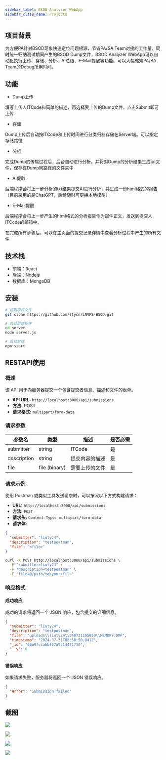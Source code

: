 ```yaml
---
sidebar_label: BSOD Analyzer WebApp
sidebar_class_name: Projects
---
```


## 项目背景

为方便PA针对BSOD现象快速定位问题根源，节省PA/SA Team对接的工作量，同时统一归纳测试期间产生的BSOD Dump文件，BSOD Analyzer WebApp可以自动化执行上传、存储、分析、AI总结、E-Mail提醒等功能。可以大幅缩短PA/SA Team的Debug所用时间。

## 功能

- Dump上传

填写上传人ITCode和简单的描述，再选择要上传的Dump文件，点击Submit即可上传

- 存储

Dump上传后自动按ITCode和上传时间进行分类归档存储在Server端。可以指定存储路径

- 分析

完成Dump的传输过程后，后台自动进行分析。并将对Dump的分析结果生成txt文件，保存在Dump同路径的文件夹中

- AI提取

后端程序会将上一步分析的txt结果提交AI进行分析，并生成一份html格式的报告（目前采用的是ChatGPT，后续随时可更换本地模型）

- E-Mail提醒

后端程序会将上一步产生的html格式的分析报告作为邮件正文，发送到提交人ITCode的邮箱中。

在完成所有步骤后，可以在主页面的提交记录详情中查看分析过程中产生的所有文件

## 技术栈

- 前端：React
- 后端：Nodejs
- 数据库：MongoDB

## 安装

```bash
# 拉取项目文件
git clone https://github.com/ltycn/LNVPE-BSOD.git

# 启动后端程序
cd server
node server.js

# 启动前端
npm start
```

## RESTAPI使用

### 概述

该 API 用于向服务器提交一个包含提交者信息、描述和文件的表单。

- **API URL:** `http://localhost:3000/api/submissions`
- **方法:** POST
- **请求格式:** `multipart/form-data`

### 请求参数

| 参数名      | 类型           | 描述                       | 是否必需 |
|-------------|----------------|----------------------------|---------|
| submitter   | string         | ITCode                    | 是      |
| description | string         | 提交内容的描述             | 是      |
| file        | file (binary)  | 需要上传的文件             | 是      |

### 请求示例

使用 Postman 或类似工具发送请求时，可以按照以下方式构建请求：

- **URL:** `http://localhost:3000/api/submissions`
- **方法:** `POST`
- **请求头:** `Content-Type: multipart/form-data`
- **请求体:**

```json
{
  "submitter": "liuty24",
  "description": "testpostman",
  "file": "<file>"
}
```

```bash
curl -X POST http://localhost:3000/api/submissions \
  -F "submitter=liuty24" \
  -F "description=testpostman" \
  -F "file=@/path/to/your/file"
```

### 响应格式

#### 成功响应

成功的请求将返回一个 JSON 响应，包含提交的详细信息。

```json
{
  "submitter": "liuty24",
  "description": "testpostman",
  "file": "uploads\\liuty24\\240731165850\\MEMORY.DMP",
  "timestamp": "2024-07-31T08:58:50.841Z",
  "_id": "66a9fccabbf27a95144f1730",
  "__v": 0
}
```
#### 错误响应

如果请求失败，服务器将返回一个 JSON 错误响应。

```json
{
  "error": "Submission failed"
}
````


## 截图

![](.\BSOD-Analyzer\1.png)

![](.\BSOD-Analyzer\2.png)

![](.\BSOD-Analyzer\3.png)

![](.\BSOD-Analyzer\4.png)


